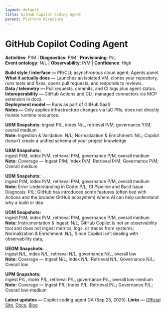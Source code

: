 ```yaml
---
layout: default
title: GitHub Copilot Coding Agent
parent: Platform Directory
---
```


# GitHub Copilot Coding Agent

**Activities**: P/M | **Diagnostics**: P/M | **Provisioning**: P/L  <br>
**Event ontology**: N/L | **Observability**: P/M | **Confidence**: High

**Build style / interface —** PR/CLI; asynchronous cloud agent; Agents panel.  
**What it actually does —** Launches an isolated VM, clones your repository, runs tests and fixes, opens pull requests, and responds to reviews.  
**Data / telemetry —** Pull requests, commits, and CI logs plus agent status.  
**Interoperability —** GitHub Actions and CLI; managed connectors via MCP extension in docs.  
**Deployment model —** Runs as part of GitHub SaaS.  
**Notes —** Only applies infrastructure changes via IaC PRs; does not directly mutate runtime resources.

**UKM Snapshots:** 
ingest P/L, index N/L, retrieval P/M, governance Y/M, overall medium  <br>
**Note:** Ingestion & Validation: N/L; Normalization & Enrichment: N/L; Copilot doesn’t create a unified schema of your project knowledge


**UAM Snapshots:**   
ingest P/M, index P/M, retrieval P/M, governance P/M, overall medium  <br>
**Note:** Coverage — Ingest P/M; Index P/M; Retrieval P/M; Governance P/M; Overall medium


**UDM Snapshots:**   
ingest P/M, index P/M, retrieval P/M, governance P/M, overall medium  <br>
**Note:** Error Understanding in Code: P/L; CI Pipeline and Build Issue Diagnosis: P/L; GitHub has introduced some features (often tied with Actions and the broader GitHub ecosystem) where AI can help understand why a build or dep


**UOM Snapshots:**   
ingest P/M, index P/M, retrieval P/M, governance P/M, overall medium  <br>
**Note:** Instrumentation & Ingest: N/L; GitHub Copilot is not an observability tool and does not ingest metrics, logs, or traces from systems; Normalization & Enrichment: N/L; Since Copilot isn’t dealing with observability data, 


**UEOM Snapshots:**   
ingest N/L, index N/L, retrieval N/L, governance N/L, overall low  <br>
**Note:** Coverage — Ingest N/L; Index N/L; Retrieval N/L; Governance N/L; Overall low


**UPM Snapshots:**   
ingest P/L, index P/L, retrieval P/L, governance P/L, overall low-medium  <br>
**Note:** Coverage — Ingest P/L; Index P/L; Retrieval P/L; Governance P/L; Overall low-medium


**Latest updates —** Copilot coding agent GA (Sep 25, 2025).
**Links —** [Official Site](https://docs.github.com/en/copilot/concepts/agents/coding-agent/about-coding-agent), [Docs](https://docs.github.com/en/copilot/how-tos/use-copilot-agents/coding-agent), [Blog](https://www.theverge.com/news/669339/github-ai-coding-agent-fix-bugs)
